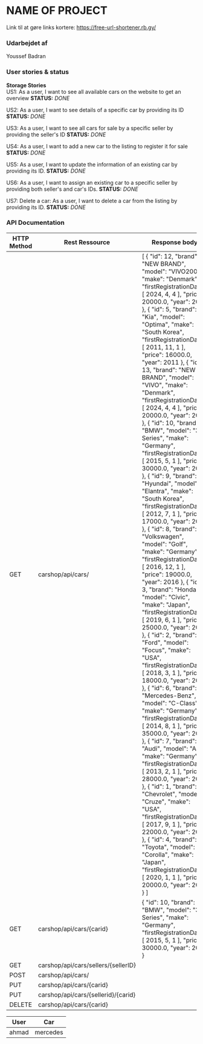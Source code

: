 # NAME OF PROJECT

Link til at gøre links kortere: https://free-url-shortener.rb.gy/

### Udarbejdet af

Youssef Badran

### User stories & status

**Storage Stories**  
US1: As a user, I want to see all available cars on the website to get an overview
**STATUS:** *DONE*

US2: As a user, I want to see details of a specific car by providing its ID
**STATUS:** *DONE*

US3: As a user, I want to see all cars for sale by a specific seller by providing the seller's ID
**STATUS:** *DONE*

US4: As a user, I want to add a new car to the listing to register it for sale
**STATUS:** *DONE*

US5: As a user, I want to update the information of an existing car by providing its ID.
**STATUS:** *DONE*

US6: As a user, I want to assign an existing car to a specific seller by providing both seller's and car's IDs.
**STATUS:** *DONE*

US7:  Delete a car: As a user, I want to delete a car from the listing by providing its ID.
**STATUS:** *DONE*

### API Documentation

| HTTP Method | Rest Ressource                      | Response body                                                                                                                                                                                                                                                                                                                                                                                                                                                                                                                                                                                                                                                                                                                                                                                                                                                                                                                                                                                                                                                                                                                                                                                                                                                                                                                                                                                                                                                                                                                                                                                                                                                                                                                                                                                 | Exception    | Comment |
|-------------|-------------------------------------|-----------------------------------------------------------------------------------------------------------------------------------------------------------------------------------------------------------------------------------------------------------------------------------------------------------------------------------------------------------------------------------------------------------------------------------------------------------------------------------------------------------------------------------------------------------------------------------------------------------------------------------------------------------------------------------------------------------------------------------------------------------------------------------------------------------------------------------------------------------------------------------------------------------------------------------------------------------------------------------------------------------------------------------------------------------------------------------------------------------------------------------------------------------------------------------------------------------------------------------------------------------------------------------------------------------------------------------------------------------------------------------------------------------------------------------------------------------------------------------------------------------------------------------------------------------------------------------------------------------------------------------------------------------------------------------------------------------------------------------------------------------------------------------------------|--------------|---------|
| GET         | carshop/api/cars/                   | [ { "id": 12, "brand": "NEW BRAND", "model": "VIVO2000", "make": "Denmark", "firstRegistrationDate": [ 2024, 4, 4 ], "price": 20000.0, "year": 2024 }, { "id": 5, "brand": "Kia", "model": "Optima", "make": "South Korea", "firstRegistrationDate": [ 2011, 11, 1 ], "price": 16000.0, "year": 2011 }, { "id": 13, "brand": "NEW BRAND", "model": "VIVO", "make": "Denmark", "firstRegistrationDate": [ 2024, 4, 4 ], "price": 20000.0, "year": 2024 }, { "id": 10, "brand": "BMW", "model": "3 Series", "make": "Germany", "firstRegistrationDate": [ 2015, 5, 1 ], "price": 30000.0, "year": 2015 }, { "id": 9, "brand": "Hyundai", "model": "Elantra", "make": "South Korea", "firstRegistrationDate": [ 2012, 7, 1 ], "price": 17000.0, "year": 2012 }, { "id": 8, "brand": "Volkswagen", "model": "Golf", "make": "Germany", "firstRegistrationDate": [ 2016, 12, 1 ], "price": 19000.0, "year": 2016 }, { "id": 3, "brand": "Honda", "model": "Civic", "make": "Japan", "firstRegistrationDate": [ 2019, 6, 1 ], "price": 25000.0, "year": 2019 }, { "id": 2, "brand": "Ford", "model": "Focus", "make": "USA", "firstRegistrationDate": [ 2018, 3, 1 ], "price": 18000.0, "year": 2018 }, { "id": 6, "brand": "Mercedes-Benz", "model": "C-Class", "make": "Germany", "firstRegistrationDate": [ 2014, 8, 1 ], "price": 35000.0, "year": 2014 }, { "id": 7, "brand": "Audi", "model": "A4", "make": "Germany", "firstRegistrationDate": [ 2013, 2, 1 ], "price": 28000.0, "year": 2013 }, { "id": 1, "brand": "Chevrolet", "model": "Cruze", "make": "USA", "firstRegistrationDate": [ 2017, 9, 1 ], "price": 22000.0, "year": 2017 }, { "id": 4, "brand": "Toyota", "model": "Corolla", "make": "Japan", "firstRegistrationDate": [ 2020, 1, 1 ], "price": 20000.0, "year": 2020 } ] | APIException |         |
| GET         | carshop/api/cars/{carid}            | { "id": 10, "brand": "BMW", "model": "3 Series", "make": "Germany", "firstRegistrationDate": [ 2015, 5, 1 ], "price": 30000.0, "year": 2015 }                                                                                                                                                                                                                                                                                                                                                                                                                                                                                                                                                                                                                                                                                                                                                                                                                                                                                                                                                                                                                                                                                                                                                                                                                                                                                                                                                                                                                                                                                                                                                                                                                                                 |              |         |
| GET         | carshop/api/cars/sellers/{sellerID} |                                                                                                                                                                                                                                                                                                                                                                                                                                                                                                                                                                                                                                                                                                                                                                                                                                                                                                                                                                                                                                                                                                                                                                                                                                                                                                                                                                                                                                                                                                                                                                                                                                                                                                                                                                                               | APIException |         |
| POST        | carshop/api/cars/                   |                                                                                                                                                                                                                                                                                                                                                                                                                                                                                                                                                                                                                                                                                                                                                                                                                                                                                                                                                                                                                                                                                                                                                                                                                                                                                                                                                                                                                                                                                                                                                                                                                                                                                                                                                                                               | APIException |         |
| PUT         | carshop/api/cars/{carid}            |                                                                                                                                                                                                                                                                                                                                                                                                                                                                                                                                                                                                                                                                                                                                                                                                                                                                                                                                                                                                                                                                                                                                                                                                                                                                                                                                                                                                                                                                                                                                                                                                                                                                                                                                                                                               | APIException |         |
| PUT         | carshop/api/cars/{sellerid}/{carid} |                                                                                                                                                                                                                                                                                                                                                                                                                                                                                                                                                                                                                                                                                                                                                                                                                                                                                                                                                                                                                                                                                                                                                                                                                                                                                                                                                                                                                                                                                                                                                                                                                                                                                                                                                                                               | APIException |         |
| DELETE      | carshop/api/cars/{carid}            |                                                                                                                                                                                                                                                                                                                                                                                                                                                                                                                                                                                                                                                                                                                                                                                                                                                                                                                                                                                                                                                                                                                                                                                                                                                                                                                                                                                                                                                                                                                                                                                                                                                                                                                                                                                               | APIException |         |




| User  | Car      |
|-------|----------|
| ahmad | mercedes |